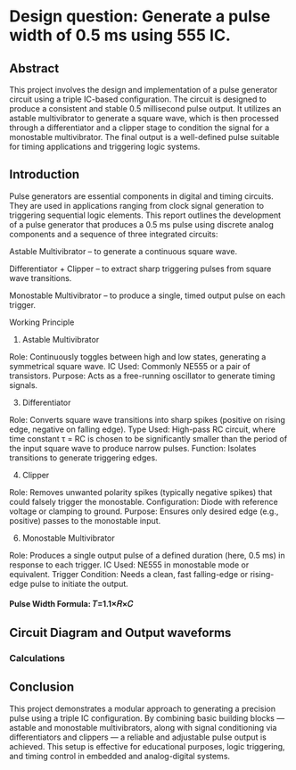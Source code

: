 # Design question: Generate a pulse width of 0.5 ms using 555 IC.

## Abstract
This project involves the design and implementation of a pulse generator circuit using a triple IC-based configuration. The circuit is designed to produce a consistent and stable 0.5 millisecond pulse output. 
It utilizes an astable multivibrator to generate a square wave, which is then processed through a differentiator and a clipper stage to condition the signal for a monostable multivibrator. 
The final output is a well-defined pulse suitable for timing applications and triggering logic systems.

## Introduction
Pulse generators are essential components in digital and timing circuits. They are used in applications ranging from clock signal generation to triggering sequential logic elements. This report outlines the development of a pulse generator that produces a 0.5 ms pulse using discrete analog components and a sequence of three integrated circuits:

Astable Multivibrator – to generate a continuous square wave.

Differentiator + Clipper – to extract sharp triggering pulses from square wave transitions.

Monostable Multivibrator – to produce a single, timed output pulse on each trigger.

Working Principle
1. Astable Multivibrator
   
Role: Continuously toggles between high and low states, generating a symmetrical square wave.
IC Used: Commonly NE555 or a pair of transistors.
Purpose: Acts as a free-running oscillator to generate timing signals.

3. Differentiator
   
Role: Converts square wave transitions into sharp spikes (positive on rising edge, negative on falling edge).
Type Used: High-pass RC circuit, where time constant τ = RC is chosen to be significantly smaller than the period of the input square wave to produce narrow pulses.
Function: Isolates transitions to generate triggering edges.

4. Clipper
   
Role: Removes unwanted polarity spikes (typically negative spikes) that could falsely trigger the monostable.
Configuration: Diode with reference voltage or clamping to ground.
Purpose: Ensures only desired edge (e.g., positive) passes to the monostable input.

6. Monostable Multivibrator
   
Role: Produces a single output pulse of a defined duration (here, 0.5 ms) in response to each trigger.
IC Used: NE555 in monostable mode or equivalent.
Trigger Condition: Needs a clean, fast falling-edge or rising-edge pulse to initiate the output.
#### Pulse Width Formula: 𝑇=1.1×𝑅×𝐶

## Circuit Diagram and Output waveforms

### Calculations

## Conclusion
This project demonstrates a modular approach to generating a precision pulse using a triple IC configuration. By combining basic building blocks — astable and monostable multivibrators, along with signal conditioning via differentiators and clippers — a reliable and adjustable pulse output is achieved. This setup is effective for educational purposes, logic triggering, and timing control in embedded and analog-digital systems.


